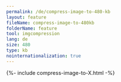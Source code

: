```yaml
---
permalink: /de/compress-image-to-480-kb
layout: feature
fileName: compress-image-to-480kb
folderName: feature
tool: imgcompression
lang: de
size: 480
type: kb
nointernationalization: true
---
```

{%- include compress-image-to-X.html -%}
      